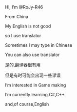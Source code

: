 Hi, I’m @RoJy-R46

From China

My English is not good

so I use translator

Sometimes I may type in Chinese

You can also use translator

是的,翻译器很有用

但是有时可能会出现一些谬误

I’m interested in Game making

I’m currently learning C#,C++

and,of course,English


<!---
RoJy-R46/RoJy-R46 is a ✨ special ✨ repository because its `README.md` (this file) appears on your GitHub profile.
You can click the Preview link to take a look at your changes.
--->
